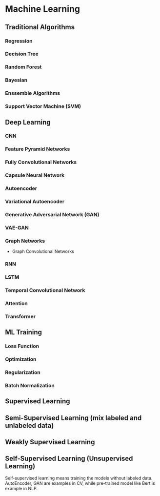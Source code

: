 # Machine Learning

## Traditional Algorithms

### Regression

### Decision Tree

### Random Forest

### Bayesian

### Enssemble Algorithms

### Support Vector Machine (SVM)

## Deep Learning

### CNN

### Feature Pyramid Networks

### Fully Convolutional Networks

### Capsule Neural Network

### Autoencoder

### Variational Autoencoder

### Generative Adversarial Network (GAN)

### VAE-GAN

### Graph Networks

* Graph Convolutional Networks

### RNN

### LSTM

### Temporal Convolutional Network

### Attention

### Transformer

## ML Training

### Loss Function

### Optimization

### Regularization

### Batch Normalization

## Supervised Learning

## Semi-Supervised Learning (mix labeled and unlabeled data)

## Weakly Supervised Learning

## Self-Supervised Learning (Unsupervised Learning)

Self-supervised learning means training the models without labeled data. AutoEncoder, GAN are examples in CV, while pre-trained model like Bert is example in NLP.



